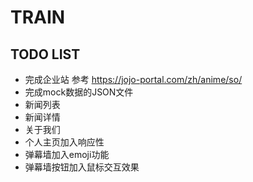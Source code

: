 # TRAIN

## TODO LIST

- 完成企业站 参考 https://jojo-portal.com/zh/anime/so/
- 完成mock数据的JSON文件
- 新闻列表
- 新闻详情
- 关于我们
- 个人主页加入响应性
- 弹幕墙加入emoji功能
- 弹幕墙按钮加入鼠标交互效果